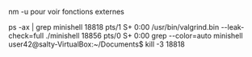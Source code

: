 nm -u pour voir fonctions externes

ps -ax | grep minishell
18818 pts/1    S+     0:00 /usr/bin/valgrind.bin --leak-check=full ./minishell
18856 pts/0    S+     0:00 grep --color=auto minishell
user42@salty-VirtualBox:~/Documents$ kill -3 18818